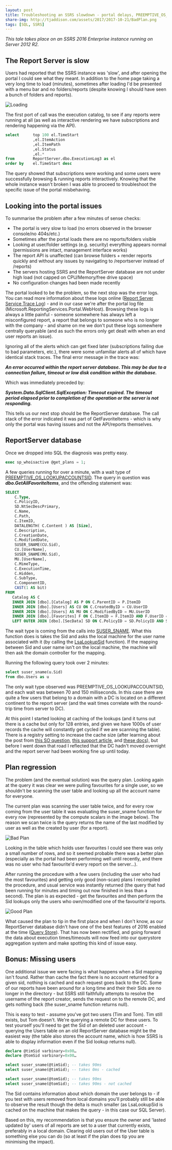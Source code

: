 ```yaml
---
layout: post
title: Troubleshooting an SSRS slowdown - portal delays, PREEMPTIVE_OS_LOOKUPACCOUNTSID, and bad plans
share-img: http://tjaddison.com/assets/2017/2017-10-21/BadPlan.png
tags: [SQL, SSRS]
---
```

_This tale takes place on an SSRS 2016 Enterprise instance running on Server 2012 R2._

## The Report Server is slow

Users had reported that the SSRS instance was 'slow', and after opening the portal I could see what they meant.  In addition to the home page taking a very long time to load (minutes), sometimes after loading I'd be presented with a menu bar and no folders/reports (despite knowing I should have seen a bunch of folders and reports).

![Loading](/assets/2017/2017-10-21/Loading.png)

The first port of call was the execution catalog, to see if any reports were running at all (as well as interactive rendering we have subscriptions and rendering happening via the API).

```sql
select      top 100 el.TimeStart
            ,el.ItemAction
            ,el.ItemPath
            ,el.Status
            ,el.*
from        ReportServer.dbo.ExecutionLog3 as el
order by    el.TimeStart desc
```

The query showed that subscriptions were working and some users were  successfully browsing & running reports interactively.  Knowing that the whole instance wasn't broken I was able to proceed to troubleshoot the specific issue of the portal misbehaving.

<!--more-->
## Looking into the portal issues

To summarise the problem after a few minutes of sense checks:
- The portal is very slow to load (no errors observed in the browser console/no 404s/etc.)
- Sometimes after the portal loads there are no reports/folders visible
- Looking at user/folder settings (e.g. security) everything appears normal (permissions are intact, management interface works)
- The report API is unaffected (can browse folders + render reports quickly and without any issues by navigating to /reportserver instead of /reports)
- The servers hosting SSRS and the ReportServer database are not under high load (not capped on CPU/Memory/free drive space)
- No configuration changes had been made recently

The portal looked to be the problem, so the next stop was the error logs.  You can read more information about these logs online ([Report Server Service Trace Log](https://docs.microsoft.com/en-us/sql/reporting-services/report-server/report-server-service-trace-log)) - and in our case we're after the portal log file (Microsoft.ReportingServices.Portal.WebHost).  Browsing these logs is always a little painful - someone somewhere has always left a misconfigured report, a report that belongs to someone who is no longer with the company - and shame on me we don't put these logs somewhere centrally queryable (and as such the errors only get dealt with when an end user reports an issue).

Ignoring all of the alerts which can get fixed later (subscriptions failing due to bad parameters, etc.), there were some unfamiliar alerts all of which have identical stack traces.  The final error message in the trace was:

***An error occurred within the report server database.  This may be due to a connection failure, timeout or low disk condition within the database.***

Which was immediately preceded by:

***System.Data.SqlClient.SqlException: Timeout expired.  The timeout period elapsed prior to completion of the operation or the server is not responding.***

This tells us our next stop should be the ReportServer database.  The call stack of the error indicated it was part of GetFavoriteItems - which is why only the portal was having issues and not the API/reports themselves.

## ReportServer database

Once we dropped into SQL the diagnosis was pretty easy.

```sql
exec sp_whoisactive @get_plans = 1;
```

A few queries running for over a minute, with a wait type of [PREEMPTIVE_OS_LOOKUPACCOUNTSID](https://www.sqlskills.com/help/waits/preemptive_os_lookupaccountsid/).  The query in question was ***dbo.GetAllFavoriteItems***, and the offending statement was:

```sql
SELECT 
    C.Type,
    C.PolicyID,
    SD.NtSecDescPrimary,
    C.Name, 
    C.Path, 
    C.ItemID,
    DATALENGTH( C.Content ) AS [Size],
    C.Description,
    C.CreationDate, 
    C.ModifiedDate,
    SUSER_SNAME(CU.Sid), 
    CU.[UserName],
    SUSER_SNAME(MU.Sid),
    MU.[UserName],
    C.MimeType,
    C.ExecutionTime,
    C.Hidden, 
    C.SubType,
    C.ComponentID,
    CAST(1 AS bit)
FROM
   Catalog AS C 
   INNER JOIN [dbo].[Catalog] AS P ON C.ParentID = P.ItemID
   INNER JOIN [dbo].[Users] AS CU ON C.CreatedByID = CU.UserID
   INNER JOIN [dbo].[Users] AS MU ON C.ModifiedByID = MU.UserID
   INNER JOIN [dbo].[Favorites] F ON C.ItemID = F.ItemID AND F.UserID = @UserID
   LEFT OUTER JOIN [dbo].[SecData] SD ON C.PolicyID = SD.PolicyID AND SD.AuthType = @AuthType
```

The wait type is coming from the calls into [SUSER_SNAME](https://docs.microsoft.com/en-us/sql/t-sql/functions/suser-sname-transact-sql).  What this function does is takes the Sid and asks the local machine for the user name associated with it (by calling the [LsaLookupSid](https://technet.microsoft.com/en-us/library/ff428139(v=ws.10).aspx#BKMK_LsaLookupSIDs) function).  If the mapping between Sid and user name isn't on the local machine, the machine will then ask the domain controller for the mapping.

Running the following query took over 2 minutes:

```sql
select suser_sname(u.Sid)
from dbo.Users as u
```

The only wait type observed was PREEMPTIVE_OS_LOOKUPACCOUNTSID, and each wait was between 70 and 150 milliseconds.  In this case there are quite a few users that belong to a domain with a DC is located on a different continent to the report server (and the wait times correlate with the round-trip time from server to DC).

At this point I started looking at caching of the lookups (and it turns out there is a cache but only for 128 entries, and given we have 1000s of user records the cache will constantly get cycled if we are scanning the table).  There is a registry setting to increase the cache size (after learning about the post from [this SO question](https://stackoverflow.com/questions/31969101/ssrs-users-table), [this support article](https://support.microsoft.com/en-us/help/946358/the-lsalookupsids-function-may-return-the-old-user-name-instead-of-the), and [these docs](https://msdn.microsoft.com/en-us/library/ms721799.aspx)), but before I went down that road I reflected that the DC hadn't moved overnight and the report server had been working fine up until today.

## Plan regression

The problem (and the eventual solution) was the query plan.  Looking again at the query it was clear we were pulling favourites for a single user, so we shouldn't be scanning the user table and looking up all the account name for everyone.

The current plan was scanning the user table twice, and for every row coming from the user table it was evaluating the suser_sname function for every row (represented by the compute scalars in the image below).  The reason we scan twice is the query returns the name of the last modified by user as well as the created by user (for a report).

![Bad Plan](/assets/2017/2017-10-21/BadPlan.png)

Looking in the table which holds user favourites I could see there was only a small number of rows, and so it seemed probable there was a better plan (especially as the portal had been performing well until recently, and there was no user who had favourite'd every report on the server…).

After running the procedure with a few users (including the user who had the most favourites) and getting only good (non-scan) plans I recompiled the procedure, and usual service was instantly returned (the query that had been running for minutes and timing out now finished in less than a second).  The plan is as expected - get the favourites and then perform the Sid lookups only the users who own/modified one of the favourite'd reports.

![Good Plan](/assets/2017/2017-10-21/GoodPlan.png)

What caused the plan to tip in the first place and when I don't know, as our ReportServer database didn't have one of the best features of 2016 enabled at the time ([Query Store](https://docs.microsoft.com/en-us/sql/relational-databases/performance/monitoring-performance-by-using-the-query-store)).  That has now been rectified, and going forward the data about execution times/timeouts will now feed into our querystore aggregation system and make spotting this kind of issue easy.

## Bonus: Missing users

One additional issue we were facing is what happens when a Sid mapping isn't found.  Rather than cache the fact there is no account returned for a given sid, nothing is cached and each request goes back to the DC.  Some of our reports have been around for a long time and their their Sids are no longer in the directory - but SSRS still faithfully attempts to resolve the username of the report creator, sends the request on to the remote DC, and gets nothing back (the suser_sname function returns null).

This is easy to test - assume you've got two users (Tim and Tom).  Tim still exists, but Tom doesn't.  We're querying a remote DC for these users.  To test yourself you'll need to get the Sid of an deleted user account - querying the Users table on an old ReportServer database might be the easiest way (the table also stores the account name, which is how SSRS is able to display information even if the Sid lookup returns null).

```sql
declare @timSid varbinary=0x00…
declare @tomSid varbinary=0x00…

select suser_sname(@timSid); -- takes 90ms
select suser_sname(@timSid); -- takes 0ms - cached

select suser_sname(@tomSid); -- takes 90ms
select suser_sname(@tomSid); -- takes 90ms - not cached
```

The Sid contains information about which domain the user belongs to - if you test with users removed from local domains you'll probably still be able to observe the result though the delta is much smaller (as LsaLookupSid is cached on the machine that makes the query - in this case our SQL Server).

Based on this, my recommendation is that you ensure the owner and 'lasted updated by' users of all reports are set to a user that currently exists, preferably in a local domain.  Clearing old users out of the User table is something else you can do (so at least if the plan does tip you are minimising the impact).